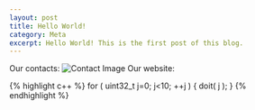 ```yaml
---
layout: post
title: Hello World!
category: Meta
excerpt: Hello World! This is the first post of this blog.
---
```

Our contacts:
![Contact Image]({{"/images/Vitorian/ContactUs.png"}})
Our website:


{% highlight c++ %}
for ( uint32_t j=0; j<10; ++j ) {
	doit( j );
}
{% endhighlight %}
